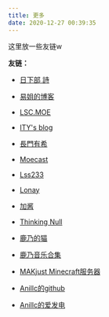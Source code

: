 ```yaml
---
title: 更多
date: 2020-12-27 00:39:35
---
```


这里放一些友链w  

__友链：__  

- [日下部 詩](https://www.kskb.eu.org/)  

- [易姐的博客](https://shakaianee.top/)  

- [LSC.MOE](https://lsc.moe/)  

- [ITY's blog](https://7ity.codes/)  

- [長門有希](https://blog.yuki-nagato.com/)  

- [Moecast](https://blog.cas7.moe/)  

- [Lss233](https://lss233.com)  

- [Lonay](https://lonay.me)  

- [加酱](https://blog.lijiakaijun.cyou)  

- [Thinking Null](https://awsl.blog)  

- [鹿乃的猫](https://kano.cat)  

- [鹿乃音乐合集](https://kanosuki.com:1224)  

- [MAKjust Minecraft服务器](https://nakjust.com)  

- [Anillc的github](https://github.com/Anillc)  

- [Anillc的爱发电](https://afdian.net/@anillc)  

